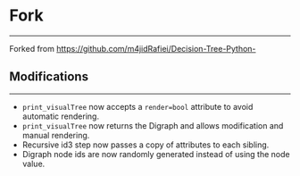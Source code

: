 # Fork
-------------------

Forked from https://github.com/m4jidRafiei/Decision-Tree-Python-

## Modifications
--------------------

* `print_visualTree` now accepts a `render=bool` attribute to avoid automatic rendering.
* `print_visualTree` now returns the Digraph and allows modification and manual rendering.
* Recursive id3 step now passes a copy of attributes to each sibling.
* Digraph node ids are now randomly generated instead of using the node value.
